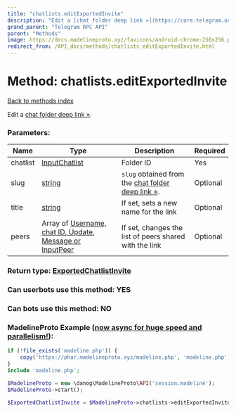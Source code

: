 ```yaml
---
title: "chatlists.editExportedInvite"
description: "Edit a [chat folder deep link »](https://core.telegram.org/api/links#chat-folder-links)."
grand_parent: "Telegram RPC API"
parent: "Methods"
image: https://docs.madelineproto.xyz/favicons/android-chrome-256x256.png
redirect_from: /API_docs/methods/chatlists_editExportedInvite.html
---
```

# Method: chatlists.editExportedInvite
[Back to methods index](index.html)



Edit a [chat folder deep link »](https://core.telegram.org/api/links#chat-folder-links).

### Parameters:

| Name     |    Type       | Description | Required |
|----------|---------------|-------------|----------|
|chatlist|[InputChatlist](/API_docs/types/InputChatlist.html) | Folder ID | Yes|
|slug|[string](/API_docs/types/string.html) | `slug` obtained from the [chat folder deep link »](https://core.telegram.org/api/links#chat-folder-links). | Optional|
|title|[string](/API_docs/types/string.html) | If set, sets a new name for the link | Optional|
|peers|Array of [Username, chat ID, Update, Message or InputPeer](/API_docs/types/InputPeer.html) | If set, changes the list of peers shared with the link | Optional|


### Return type: [ExportedChatlistInvite](/API_docs/types/ExportedChatlistInvite.html)

### Can userbots use this method: **YES**

### Can bots use this method: **NO**


### MadelineProto Example ([now async for huge speed and parallelism!](https://docs.madelineproto.xyz/docs/ASYNC.html)):


```php
if (!file_exists('madeline.php')) {
    copy('https://phar.madelineproto.xyz/madeline.php', 'madeline.php');
}
include 'madeline.php';

$MadelineProto = new \danog\MadelineProto\API('session.madeline');
$MadelineProto->start();

$ExportedChatlistInvite = $MadelineProto->chatlists->editExportedInvite(chatlist: $InputChatlist, slug: 'string', title: 'string', peers: [$InputPeer, $InputPeer], );
```

